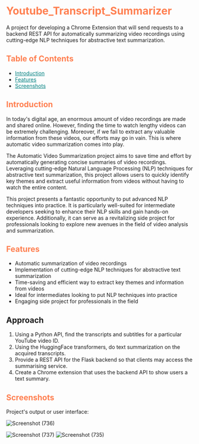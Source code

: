 <h1 style="color: #ff7f50;">Youtube_Transcript_Summarizer</h1>

<p>A project for developing a Chrome Extension that will send requests to a backend REST API for automatically summarizing video recordings using cutting-edge NLP techniques for abstractive text summarization.</p>

<h2 style="color: #ff7f50;">Table of Contents</h2>

<ul>
  <li><a href="#introduction" style="color: #008080;">Introduction</a></li>
  <li><a href="#features" style="color: #008080;">Features</a></li>
  <li><a href="#screenshots" style="color: #008080;">Screenshots</a></li>
</ul>

<h2 id="introduction" style="color: #ff7f50;">Introduction</h2>

<p>In today's digital age, an enormous amount of video recordings are made and shared online. However, finding the time to watch lengthy videos can be extremely challenging. Moreover, if we fail to extract any valuable information from these videos, our efforts may go in vain. This is where automatic video summarization comes into play.</p>

<p>The Automatic Video Summarization project aims to save time and effort by automatically generating concise summaries of video recordings. Leveraging cutting-edge Natural Language Processing (NLP) techniques for abstractive text summarization, this project allows users to quickly identify key themes and extract useful information from videos without having to watch the entire content.</p>

<p>This project presents a fantastic opportunity to put advanced NLP techniques into practice. It is particularly well-suited for intermediate developers seeking to enhance their NLP skills and gain hands-on experience. Additionally, it can serve as a revitalizing side project for professionals looking to explore new avenues in the field of video analysis and summarization.</p>

<h2 id="features" style="color: #ff7f50;">Features</h2>

<ul>
  <li>Automatic summarization of video recordings</li>
  <li>Implementation of cutting-edge NLP techniques for abstractive text summarization</li>
  <li>Time-saving and efficient way to extract key themes and information from videos</li>
  <li>Ideal for intermediates looking to put NLP techniques into practice</li>
  <li>Engaging side project for professionals in the field</li>
</ul>

## Approach

1. Using a Python API, find the transcripts and subtitles for a particular YouTube video ID.
2. Using the HuggingFace transformers, do text summarization on the acquired transcripts.
3. Provide a REST API for the Flask backend so that clients may access the summarising service.
4. Create a Chrome extension that uses the backend API to show users a text summary.

<h2 id="screenshots" style="color: #ff7f50;">Screenshots</h2>

<p>Project's output or user interface:</p>


![Screenshot (736)](https://github.com/anushagupta1312/Youtube_Transcript_Summarizer/assets/65394574/ff1725ca-2ba9-431e-809a-1f3bf12f8f14)

![Screenshot (737)](https://github.com/anushagupta1312/Youtube_Transcript_Summarizer/assets/65394574/c4f73804-3381-4f9d-b835-0719ede5e003)
![Screenshot (735)](https://github.com/anushagupta1312/Youtube_Transcript_Summarizer/assets/65394574/4374c10d-9c2a-4527-b8fc-85158a9a286e)
